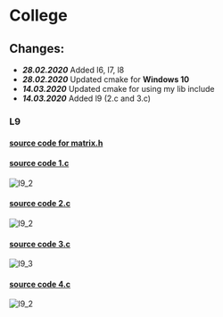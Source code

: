# College

## Changes:
  * ***28.02.2020***     Added l6, l7, l8
  * ***28.02.2020***     Updated cmake for **Windows 10**
  * ***14.03.2020***     Updated cmake for using my lib include
  * ***14.03.2020***     Added l9 (2.c and 3.c)

### L9 
  #### [source code for matrix.h](https://github.com/katohawkei/College/blob/master/include/matrix/matrix.c)

  #### [source code 1.c](https://github.com/katohawkei/College/blob/master/src/term2/l9/1.c)
  ![l9_2](docs/img/l9/1.gif)

  #### [source code 2.c](https://github.com/katohawkei/College/blob/master/src/term2/l9/2.c)
  ![l9_2](docs/img/l9/2.gif)

  #### [source code 3.c](https://github.com/katohawkei/College/blob/master/src/term2/l9/3.c)
  ![l9_3](docs/img/l9/3.gif)
  
  #### [source code 4.c](https://github.com/katohawkei/College/blob/master/src/term2/l9/4.c)
  ![l9_2](docs/img/l9/4.gif)
